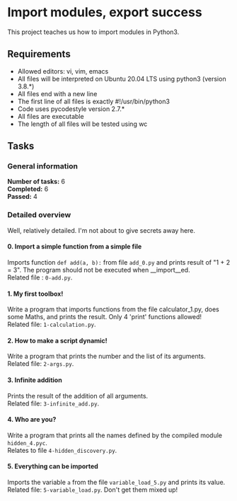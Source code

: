 # Import modules, export success
This project teaches us how to import modules in Python3.
## Requirements
* Allowed editors: vi, vim, emacs
* All files will be interpreted on Ubuntu 20.04 LTS using python3 (version 3.8.*)
* All files end with a new line
* The first line of all files is exactly #!/usr/bin/python3
* Code uses pycodestyle version 2.7.*
* All files are executable
* The length of all files will be tested using wc
## Tasks
### General information
__Number of tasks:__ 6<br/>
__Completed:__ 6<br/>
__Passed:__ 4<br/>
### Detailed overview
Well, relatively detailed. I'm not about to give secrets away here.
#### 0. Import a simple function from a simple file
Imports function `def add(a, b):` from file `add_0.py` and prints result of "1 + 2 = 3". The program should not be executed when __import__ed.<br/>
Related file : `0-add.py`.
#### 1. My first toolbox!
Write a program that imports functions from the file calculator_1.py, does some Maths, and prints the result. Only 4 'print' functions allowed!<br/>
Related file: `1-calculation.py`.
#### 2. How to make a script dynamic!
Write a program that prints the number and the list of its arguments.<br/>
Related file: `2-args.py`.
#### 3. Infinite addition
Prints the result of the addition of all arguments.<br/>
Related file: `3-infinite_add.py`.
#### 4. Who are you?
Write a program that prints all the names defined by the compiled module `hidden_4.pyc`.<br/>
Relates to file `4-hidden_discovery.py`.
#### 5. Everything can be imported
Imports the variable `a` from the file `variable_load_5.py` and prints its value.<br/>
Related file: `5-variable_load.py`. Don't get them mixed up!